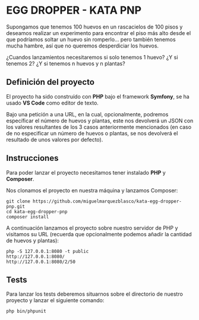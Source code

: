# EGG DROPPER - KATA PNP
Supongamos que tenemos 100 huevos en un rascacielos de 100 pisos y deseamos realizar un experimento para encontrar el piso más 
alto desde el que podríamos soltar un huevo sin romperlo... pero también tenemos mucha hambre, así que no queremos desperdiciar 
los huevos.

¿Cuandos lanzamientos necesitaremos si solo tenemos 1 huevo? ¿Y si tenemos 2? ¿Y si tenemos n huevos y n plantas?

## Definición del proyecto
El proyecto ha sido construído con **PHP** bajo el framework **Symfony**, se ha usado **VS Code** como editor de texto.

Bajo una petición a una URL, en la cual, opcionalmente, podremos específicar el número de huevos y plantas, este nos devolverá 
un JSON con los valores resultantes de los 3 casos anteriormente mencionados (en caso de no especificar un número de huevos o 
plantas, se nos devolverá el resultado de unos valores por defecto).

## Instrucciones
Para poder lanzar el proyecto necesitamos tener instalado **PHP** y **Composer**.

Nos clonamos el proyecto en nuestra máquina y lanzamos Composer:
~~~
git clone https://github.com/miguelmarquezblasco/kata-egg-dropper-pnp.git
cd kata-egg-dropper-pnp
composer install
~~~
A continuación lanzamos el proyecto sobre nuestro servidor de PHP y visitamos su URL (recuerda que opcionalmente podemos añadir 
la cantidad de huevos y plantas):
~~~
php -S 127.0.0.1:8080 -t public
http://127.0.0.1:8080/
http://127.0.0.1:8080/2/50
~~~

## Tests
Para lanzar los tests deberemos situarnos sobre el directorio de nuestro proyecto y lanzar el siguiente comando:
~~~
php bin/phpunit
~~~
